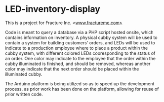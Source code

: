 LED-inventory-display
=====================
This is a project for Fracture Inc.  <www.fractureme.com>

Code is meant to query a database via a PHP script hosted onsite, which contains information on inventory. A physical cubby system will be used to contain a system for building customers' orders, and LEDs will be used to indicate to a production employee where to place a product within the cubby system, with different colored LEDs cooresponding to the status of an order. One color may indicate to the employee that the order within the cubby illuminated is finished, and should be removed, whereas another color may indicate that the next order should be placed within the illuminated cubby.  

The Arduino platform is being utilized so as to speed up the development process, as prior work has been done on the platform, allowing for reuse of prior written code.
